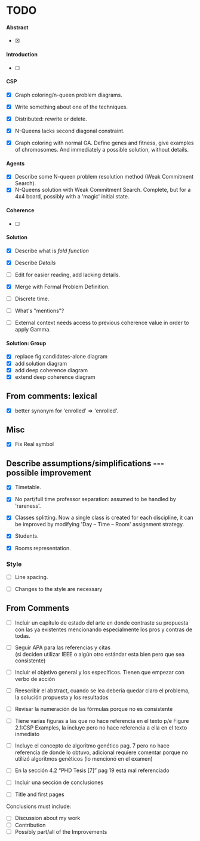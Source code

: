 TODO
====


#### Abstract

- [x]

#### Introduction

- [ ]


#### CSP

- [x] Graph coloring/n-queen problem diagrams.
- [x] Write something about one of the techniques.
- [x] Distributed: rewrite or delete.
- [x] N-Queens lacks second diagonal constraint.

- [x] Graph coloring with normal GA. Define genes and fitness, give examples of
      chromosomes. And immediately a possible solution, without details.

#### Agents

- [x] Describe some N-queen problem resolution method (Weak Commitment Search).
- [x] N-Queens solution with Weak Commitment Search. Complete, but for a
      4x4 board, possibly with a 'magic' initial state.

#### Coherence

- [ ]

#### Solution

- [x] Describe what is _fold function_
- [x] Describe _Details_
- [ ] Edit for easier reading, add lacking details.
- [x] Merge with Formal Problem Definition.

- [ ] Discrete time.
- [ ] What's "mentions"?
- [ ] External context needs access to previous coherence value in order to
      apply Gamma.


#### Solution: Group

- [x] replace fig:candidates-alone diagram
- [x] add solution diagram
- [x] add deep coherence diagram
- [x] extend deep coherence diagram

## From comments: lexical
- [x] better synonym for 'enrolled' => 'enrolled'.

## Misc

- [x] Fix Real symbol

## Describe assumptions/simplifications --- possible improvement
- [x] Timetable.
- [x] No part/full time professor separation: assumed to be handled by 'rareness'.
- [x] Classes splitting. Now a single class is created for each discipline,
      it can be improved by modifying 'Day – Time – Room' assignment strategy.
- [x] Students.
- [x] Rooms representation.


### Style

- [ ] Line spacing.
- [ ] Changes to the style are necessary


## From Comments

- [ ] Incluir un capítulo de estado del arte en donde contraste su propuesta con
      las ya existentes mencionando especialmente los pros y contras de todas.
- [ ] Seguir APA para las referencias y citas  
      (si deciden utilizar IEEE o algún otro estándar esta bien pero que sea consistente)
- [ ] Incluir el objetivo general y los específicos.  Tienen que empezar con verbo de acción
- [ ] Reescribir el abstract,  cuando se lea debería quedar claro el problema,
      la solución propuesta y los resultados
- [ ] Revisar la numeración de las fórmulas porque no es consistente
- [ ] Tiene varias figuras a las que no hace referencia en el texto
      p/e Figure 2.1:CSP Examples,  la incluye pero no hace referencia a ella
      en el texto inmediato
- [ ] Incluye el concepto de algoritmo genético pag. 7 pero no hace referencia
      de donde lo obtuvo,  adicional requiere comentar porque no utilizó
      algoritmos genéticos (lo mencionó en el examen)
- [ ] En la sección 4.2 “PHD Tesis [7]” pag 19 está mal referenciado
- [ ] Incluir una sección de conclusiones

- [ ] Title and first pages

Conclusions must include:
  - [ ] Discussion about my work
  - [ ] Contribution
  - [ ] Possibly part/all of the Improvements
